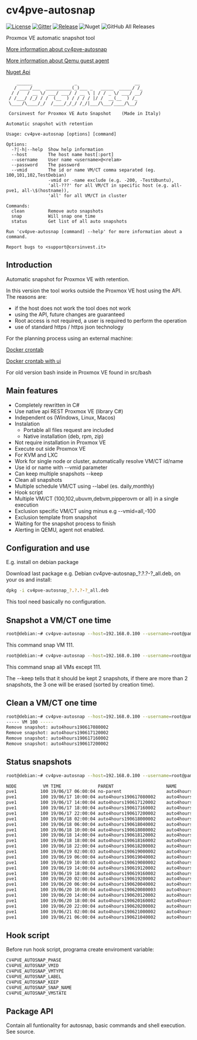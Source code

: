 # cv4pve-autosnap

[![License](https://img.shields.io/github/license/Corsinvest/cv4pve-autosnap.svg)](https://www.gnu.org/licenses/gpl-3.0.en.html)
[![Gitter](https://badges.gitter.im/Corsinvest/cv4pve-autosnap.svg)](https://gitter.im/Corsinvest/cv4pve-autosnap)
[![Release](https://img.shields.io/github/release/Corsinvest/cv4pve-autosnap.svg)](https://github.com/Corsinvest/cv4pve-autosnap/releases/latest) ![Nuget](https://img.shields.io/nuget/v/Corsinvest.ProxmoxVE.AutoSnap.Api.svg?label=Nuget%20%20AutoSnap%20%20Api)
![GitHub All Releases](https://img.shields.io/github/downloads/Corsinvest/cv4pve-autosnap/total.svg)

Proxmox VE automatic snapshot tool

[More information about cv4pve-autosnap](http://www.corsinvest.it/continuous-protection-data-proxmox-ve/)

[More information about Qemu guest agent](https://pve.proxmox.com/wiki/Qemu-guest-agent)

[Nuget Api](https://www.nuget.org/packages/Corsinvest.ProxmoxVE.AutoSnap.Api)

```text
    ______                _                      __
   / ____/___  __________(_)___ _   _____  _____/ /_
  / /   / __ \/ ___/ ___/ / __ \ | / / _ \/ ___/ __/
 / /___/ /_/ / /  (__  ) / / / / |/ /  __(__  ) /_
 \____/\____/_/  /____/_/_/ /_/|___/\___/____/\__/

 Corsinvest for Proxmox VE Auto Snapshot    (Made in Italy)

Automatic snapshot with retention

Usage: cv4pve-autosnap [options] [command]

Options:
  -?|-h|--help  Show help information
  --host        The host name host[:port]
  --username    User name <username>@<relam>
  --password    The password
  --vmid        The id or name VM/CT comma separated (eg. 100,101,102,TestDebian)
                -vmid or -name exclude (e.g. -200, -TestUbuntu),
                'all-???' for all VM/CT in specific host (e.g. all-pve1, all-\$(hostname)),
                'all' for all VM/CT in cluster

Commands:
  clean         Remove auto snapshots
  snap          Will snap one time
  status        Get list of all auto snapshots

Run 'cv4pve-autosnap [command] --help' for more information about a command.

Report bugs to <support@corsinvest.it>
```

## Introduction

Automatic snapshot for Proxmox VE with retention.

In this version the tool works outside the Proxmox VE host using the API. The reasons are:

* if the host does not work the tool does not work
* using the API, future changes are guaranteed
* Root access is not required, a user is required to perform the operation
* use of standard https / https json technology

For the planning process using an external machine:

[Docker crontab](https://hub.docker.com/r/willfarrell/crontab)

[Docker crontab with ui](https://hub.docker.com/r/alseambusher/crontab-ui)

For old version bash inside in Proxmox VE found in src/bash

## Main features

* Completely rewritten in C#
* Use native api REST Proxmox VE (library C#)
* Independent os (Windows, Linux, Macos)
* Instalation
  * Portable all files request are included
  * Native installation (deb, rpm, zip)
* Not require installation in Proxmox VE
* Execute out side Proxmox VE
* For KVM and LXC
* Work for single node or cluster, automatically resolve VM/CT id/name
* Use id or name with --vmid parameter
* Can keep multiple snapshots --keep
* Clean all snapshots
* Multiple schedule VM/CT using --label (es. daily,monthly)
* Hook script
* Multiple VM/CT (100,102,ubuvm,debvm,pipperovm or all) in a single execution
* Exclusion specific VM/CT using minus e.g --vmid=all,-100
* Exclusion template from snapshot
* Waiting for the snapshot process to finish
* Alerting in QEMU, agent not enabled.

## Configuration and use

E.g. install on debian package

Download last package e.g. Debian cv4pve-autosnap_?.?.?-?_all.deb, on your os and install:

```sh
dpkg -i cv4pve-autosnap_?.?.?-?_all.deb
```

This tool need basically no configuration.

## Snapshot a VM/CT one time

```sh
root@debian:~# cv4pve-autosnap --host=192.168.0.100 --username=root@pam --password=fagiano snap --vmid=111 --label='daily' --keep=2
```

This command snap VM 111.

```sh
root@debian:~# cv4pve-autosnap --host=192.168.0.100 --username=root@pam --password=fagiano snap --vmid="all,-111" --label='daily' --keep=2
```

This command snap all VMs except 111.

The --keep tells that it should be kept 2 snapshots, if there are more than 2 snapshots, the 3 one will be erased (sorted by creation time).

## Clean a VM/CT one time

```sh
root@debian:~# cv4pve-autosnap --host=192.168.0.100 --username=root@pam --password=fagiano clean --vmid=111 --label='daily' --keep=2
----- VM 100 -----
Remove snapshot: auto4hours190617080002
Remove snapshot: auto4hours190617120002
Remove snapshot: auto4hours190617160002
Remove snapshot: auto4hours190617200002
```

## Status snapshots

```sh
root@debian:~# cv4pve-autosnap --host=192.168.0.100 --username=root@pam --password=fagiano status --vmid=100

NODE          VM TIME              PARENT                    NAME                      DESCRIPTION               RAM
pve1         100 19/06/17 06:00:04 no-parent                 auto4hours190617080002    cv4pve-autosnap
pve1         100 19/06/17 10:00:04 auto4hours190617080002    auto4hours190617120002    cv4pve-autosnap
pve1         100 19/06/17 14:00:04 auto4hours190617120002    auto4hours190617160002    cv4pve-autosnap
pve1         100 19/06/17 18:00:04 auto4hours190617160002    auto4hours190617200002    cv4pve-autosnap
pve1         100 19/06/17 22:00:04 auto4hours190617200002    auto4hours190618000002    cv4pve-autosnap
pve1         100 19/06/18 02:00:04 auto4hours190618000002    auto4hours190618040002    cv4pve-autosnap
pve1         100 19/06/18 06:00:04 auto4hours190618040002    auto4hours190618080002    cv4pve-autosnap
pve1         100 19/06/18 10:00:04 auto4hours190618080002    auto4hours190618120002    cv4pve-autosnap
pve1         100 19/06/18 14:00:04 auto4hours190618120002    auto4hours190618160002    cv4pve-autosnap
pve1         100 19/06/18 18:00:04 auto4hours190618160002    auto4hours190618200002    cv4pve-autosnap
pve1         100 19/06/18 22:00:04 auto4hours190618200002    auto4hours190619000002    cv4pve-autosnap
pve1         100 19/06/19 02:00:03 auto4hours190619000002    auto4hours190619040002    cv4pve-autosnap
pve1         100 19/06/19 06:00:04 auto4hours190619040002    auto4hours190619080002    cv4pve-autosnap
pve1         100 19/06/19 10:00:03 auto4hours190619080002    auto4hours190619120002    cv4pve-autosnap
pve1         100 19/06/19 14:00:04 auto4hours190619120002    auto4hours190619160002    cv4pve-autosnap
pve1         100 19/06/19 18:00:04 auto4hours190619160002    auto4hours190619200002    cv4pve-autosnap
pve1         100 19/06/20 02:00:04 auto4hours190619200002    auto4hours190620040002    cv4pve-autosnap
pve1         100 19/06/20 06:00:04 auto4hours190620040002    auto4hours190620080003    cv4pve-autosnap
pve1         100 19/06/20 10:00:04 auto4hours190620080003    auto4hours190620120002    cv4pve-autosnap
pve1         100 19/06/20 14:00:04 auto4hours190620120002    auto4hours190620160002    cv4pve-autosnap
pve1         100 19/06/20 18:00:04 auto4hours190620160002    auto4hours190620200002    cv4pve-autosnap
pve1         100 19/06/20 22:00:04 auto4hours190620200002    auto4hours190621000002    cv4pve-autosnap
pve1         100 19/06/21 02:00:04 auto4hours190621000002    auto4hours190621040002    cv4pve-autosnap
pve1         100 19/06/21 06:00:04 auto4hours190621040002    auto4hours190621080002    cv4pve-autosnap
```

## Hook script

Before run hook script, programa create enviroment variable:

```sh
CV4PVE_AUTOSNAP_PHASE
CV4PVE_AUTOSNAP_VMID
CV4PVE_AUTOSNAP_VMTYPE
CV4PVE_AUTOSNAP_LABEL
CV4PVE_AUTOSNAP_KEEP
CV4PVE_AUTOSNAP_SNAP_NAME
CV4PVE_AUTOSNAP_VMSTATE
```

## Package API

Contain all funtionality for autosnap, basic commands and shell execution. See source.
